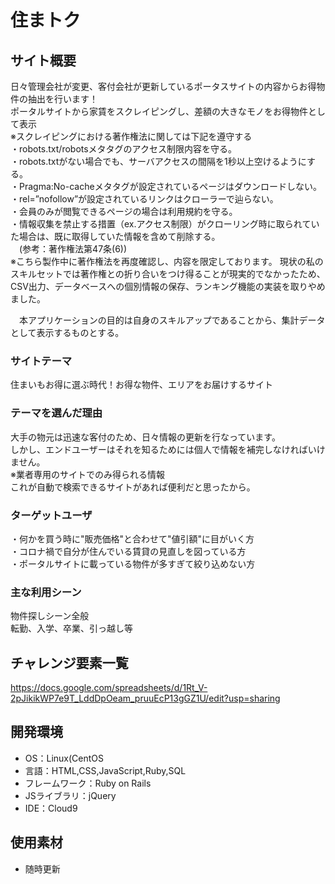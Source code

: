 # 住まトク

## サイト概要
日々管理会社が変更、客付会社が更新しているポータスサイトの内容からお得物件の抽出を行います！  
ポータルサイトから家賃をスクレイピングし、差額の大きなモノをお得物件として表示  
 ※スクレイピングにおける著作権法に関しては下記を遵守する  
 ・robots.txt/robotsメタタグのアクセス制限内容を守る。  
 ・robots.txtがない場合でも、サーバアクセスの間隔を1秒以上空けるようにする。  
 ・Pragma:No-cacheメタタグが設定されているページはダウンロードしない。  
 ・rel=”nofollow”が設定されているリンクはクローラーで辿らない。  
 ・会員のみが閲覧できるページの場合は利用規約を守る。  
 ・情報収集を禁止する措置（ex.アクセス制限）がクローリング時に取られていた場合は、既に取得していた情報を含めて削除する。  
　(参考：著作権法第47条(6))  
 ※こちら製作中に著作権法を再度確認し、内容を限定しております。
 現状の私のスキルセットでは著作権との折り合いをつけ得ることが現実的でなかったため、
 CSV出力、データベースへの個別情報の保存、ランキング機能の実装を取りやめました。

　本アプリケーションの目的は自身のスキルアップであることから、集計データとして表示するものとする。

### サイトテーマ
住まいもお得に選ぶ時代！お得な物件、エリアをお届けするサイト

### テーマを選んだ理由  
大手の物元は迅速な客付のため、日々情報の更新を行なっています。  
しかし、エンドユーザーはそれを知るためには個人で情報を補完しなければいけません。  
※業者専用のサイトでのみ得られる情報  
これが自動で検索できるサイトがあれば便利だと思ったから。  

### ターゲットユーザ
・何かを買う時に"販売価格"と合わせて"値引額"に目がいく方  
・コロナ禍で自分が住んでいる賃貸の見直しを図っている方  
・ポータルサイトに載っている物件が多すぎて絞り込めない方  

### 主な利用シーン
物件探しシーン全般  
転勤、入学、卒業、引っ越し等

## チャレンジ要素一覧
https://docs.google.com/spreadsheets/d/1Rt_V-2pJikikWP7e9T_LddDpOeam_pruuEcP13gGZ1U/edit?usp=sharing

## 開発環境
- OS：Linux(CentOS
- 言語：HTML,CSS,JavaScript,Ruby,SQL
- フレームワーク：Ruby on Rails
- JSライブラリ：jQuery
- IDE：Cloud9

## 使用素材
- 随時更新
